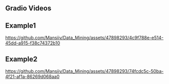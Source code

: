 ## Gradio Videos

Example1
---
https://github.com/Mansiiv/Data_Mining/assets/47898293/4c9f788e-e514-45dd-a915-f38c74372b10

Example2
---

https://github.com/Mansiiv/Data_Mining/assets/47898293/74fcdc5c-50ba-4f21-af1a-86269d068aa0

